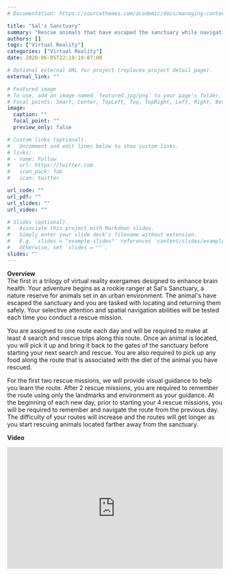 ```yaml
---
# Documentation: https://sourcethemes.com/academic/docs/managing-content/

title: "Sal's Sanctuary"
summary: "Rescue animals that have escaped the sanctuary while navigating an urban environment"
authors: []
tags: ["Virtual Reality"]
categories: ["Virtual Reality"]
date: 2020-06-05T22:19:19-07:00

# Optional external URL for project (replaces project detail page).
external_link: ""

# Featured image
# To use, add an image named `featured.jpg/png` to your page's folder.
# Focal points: Smart, Center, TopLeft, Top, TopRight, Left, Right, BottomLeft, Bottom, BottomRight.
image:
  caption: ""
  focal_point: ""
  preview_only: false

# Custom links (optional).
#   Uncomment and edit lines below to show custom links.
# links:
# - name: Follow
#   url: https://twitter.com
#   icon_pack: fab
#   icon: twitter

url_code: ""
url_pdf: ""
url_slides: ""
url_video: ""

# Slides (optional).
#   Associate this project with Markdown slides.
#   Simply enter your slide deck's filename without extension.
#   E.g. `slides = "example-slides"` references `content/slides/example-slides.md`.
#   Otherwise, set `slides = ""`.
slides: ""
---
```


<b> Overview </b><br>
The first in a trilogy of virtual reality exergames designed to enhance brain health. Your adventure begins as a rookie ranger at Sal's Sanctuary, a nature reserve for animals set in an urban environment. The animal's have escaped the sanctuary and you are tasked with locating and returning them safely. Your selective attention and spatial navigation abilities will be tested each time you conduct a rescue mission.

You are assigned to one route each day and will be required to make at least 4 search and rescue trips along this route. Once an animal is located, you will pick it up and bring it back to the gates of the sanctuary before starting your next search and rescue. You are also required to pick up any food along the route that is associated with the diet of the animal you have rescued.

For the first two rescue missions, we will provide visual guidance to help you learn the route. After 2 rescue missions, you are required to remember the route using only the landmarks and environment as your guidance. At the beginning of each new day, prior to starting your 4 rescue missions, you will be required to remember and navigate the route from the previous day. The difficulty of your routes will increase and the routes will get longer as you start rescuing animals located farther away from the sanctuary.

<b> Video </b>
<div style="position: relative; padding-bottom: 56.25%; height: 0; overflow: hidden;">
  <iframe src="https://www.youtube.com/embed/kI0bbrvH4hU" style="position: absolute; top: 0; left: 0; width: 100%; height: 100%; border:0;" allowfullscreen title="YouTube Video"></iframe>
</div>
